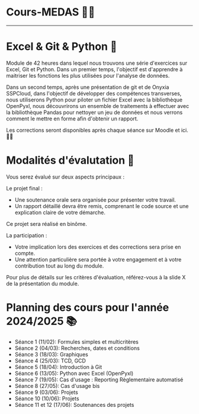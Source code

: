 # Cours-MEDAS 👨‍🎓
---

# Excel & Git & Python 🐍 
Module de 42 heures dans lequel nous trouvons une série d'exercices sur Excel, Git et Python.
Dans un premier temps, l'objectif est d'apprendre à maitriser les fonctions les plus utilisées pour l'analyse de données.

Dans un second temps, après une présentation de git et de Onyxia SSPCloud, dans l'objectif de développer des compétences transverses, nous utiliserons Python pour piloter un fichier Excel avec la bibliothèque OpenPyxl, nous découvrirons un ensemble de traitements à effectuer avec la bibliothèque Pandas
pour nettoyer un jeu de données et nous verrons comment le mettre en forme afin d'obtenir un rapport.

Les corrections seront disponibles après chaque séance sur Moodle et ici. 👨‍🏫

# Modalités d'évalutation 💯 
Vous serez évalué sur deux aspects principaux :

Le projet final :
- Une soutenance orale sera organisée pour présenter votre travail.
- Un rapport détaillé devra être remis, comprenant le code source et une explication claire de votre démarche.

Ce projet sera réalisé en binôme.

La participation :
- Votre implication lors des exercices et des corrections sera prise en compte.
- Une attention particulière sera portée à votre engagement et à votre contribution tout au long du module.

Pour plus de détails sur les critères d'évaluation, référez-vous à la slide X de la présentation du module.

# Planning des cours pour l'année 2024/2025 📚
- Séance 1 (11/02): Formules simples et multicritères
- Séance 2 (04/03): Recherches, dates et conditions
- Séance 3 (18/03): Graphiques
- Séance 4 (25/03): TCD, GCD
- Séance 5 (18/04): Introduction à Git
- Séance 6 (13/05): Python avec Excel (OpenPyxl)
- Séance 7 (19/05): Cas d'usage : Reporting Règlementaire automatisé 
- Séance 8 (27/05): Cas d'usage bis
- Séance 9 (03/06): Projets
- Séance 10 (10/06): Projets
- Séance 11 et 12 (17/06): Soutenances des projets




